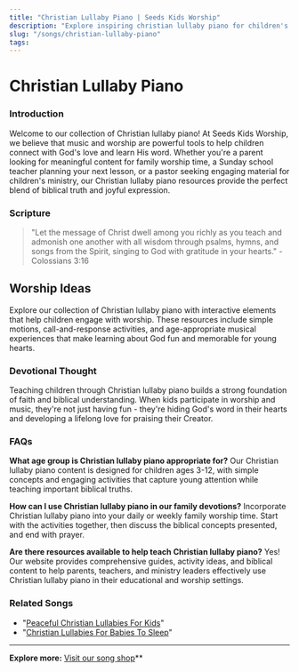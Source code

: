 ```yaml
---
title: "Christian Lullaby Piano | Seeds Kids Worship"
description: "Explore inspiring christian lullaby piano for children's worship and faith development. Biblical music resources for families and ministry."
slug: "/songs/christian-lullaby-piano"
tags:
---
```


# Christian Lullaby Piano

### Introduction

Welcome to our collection of Christian lullaby piano! At Seeds Kids Worship, we believe that music and worship are powerful tools to help children connect with God's love and learn His word. Whether you're a parent looking for meaningful content for family worship time, a Sunday school teacher planning your next lesson, or a pastor seeking engaging material for children's ministry, our Christian lullaby piano resources provide the perfect blend of biblical truth and joyful expression.

### Scripture

> "Let the message of Christ dwell among you richly as you teach and admonish one another with all wisdom through psalms, hymns, and songs from the Spirit, singing to God with gratitude in your hearts." - Colossians 3:16

## Worship Ideas

Explore our collection of Christian lullaby piano with interactive elements that help children engage with worship. These resources include simple motions, call-and-response activities, and age-appropriate musical experiences that make learning about God fun and memorable for young hearts.

### Devotional Thought

Teaching children through Christian lullaby piano builds a strong foundation of faith and biblical understanding. When kids participate in worship and music, they're not just having fun - they're hiding God's word in their hearts and developing a lifelong love for praising their Creator.

### FAQs

**What age group is Christian lullaby piano appropriate for?**
Our Christian lullaby piano content is designed for children ages 3-12, with simple concepts and engaging activities that capture young attention while teaching important biblical truths.

**How can I use Christian lullaby piano in our family devotions?**
Incorporate Christian lullaby piano into your daily or weekly family worship time. Start with the activities together, then discuss the biblical concepts presented, and end with prayer.

**Are there resources available to help teach Christian lullaby piano?**
Yes! Our website provides comprehensive guides, activity ideas, and biblical content to help parents, teachers, and ministry leaders effectively use Christian lullaby piano in their educational and worship settings.

### Related Songs

- "[Peaceful Christian Lullabies For Kids](/songs/peaceful-christian-lullabies-for-kids/)"
- "[Christian Lullabies For Babies To Sleep](/songs/christian-lullabies-for-babies-to-sleep/)"

---

**Explore more:** [Visit our song shop](https://seedskidsworship.com/shop)**

<!-- Schema Markup -->
<script type="application/ld+json">
{
  "@context": "https://schema.org",
  "@type": "MusicRecording",
  "name": "Christian Lullaby Piano",
  "byArtist": {
    "@type": "MusicGroup",
    "name": "Seeds Kids Worship"
  },
  "isFamilyFriendly": true,
  "url": "https://seedskidsworship.com/songs/christian-lullaby-piano/"
}
</script>